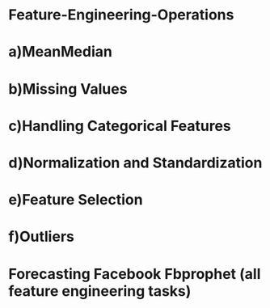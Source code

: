 # Feature-Engineering-Operations

# a)MeanMedian
# b)Missing Values
# c)Handling Categorical Features
# d)Normalization and Standardization
# e)Feature Selection
# f)Outliers

# Forecasting Facebook Fbprophet (all feature engineering tasks)

